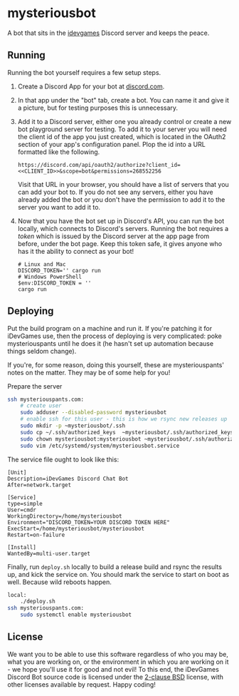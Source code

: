 # mysteriousbot

A bot that sits in the [idevgames](https://www.idevgames.com/) Discord server
and keeps the peace.

## Running

Running the bot yourself requires a few setup steps.

1. Create a Discord App for your bot at [discord.com][discord-app].
1. In that app under the "bot" tab, create a bot. You can name it and give it a
   picture, but for testing purposes this is unnecessary.
1. Add it to a Discord server, either one you already control or create a new
   bot playground server for testing. To add it to your server you will need
   the client id of the app you just created, which is located in the OAuth2
   section of your app's configuration panel. Plop the id into a URL formatted
   like the following.

       https://discord.com/api/oauth2/authorize?client_id=<<CLIENT_ID>>&scope=bot&permissions=268552256

   Visit that URL in your browser, you should have a list of servers that you
   can add your bot to. If you do not see any servers, either you have already
   added the bot or you don't have the permission to add it to the server you
   want to add it to.
1. Now that you have the bot set up in Discord's API, you can run the bot
   locally, which connects to Discord's servers. Running the bot requires a
   *token* which is issued by the Discord server at the app page from before,
   under the bot page. Keep this token safe, it gives anyone who has it the
   ability to connect as your bot!

       # Linux and Mac
       DISCORD_TOKEN='' cargo run
       # Windows PowerShell
       $env:DISCORD_TOKEN = ''
       cargo run

## Deploying

Put the build program on a machine and run it. If you're patching it for
iDevGames use, then the process of deploying is very complicated: poke
mysteriouspants until he does it (he hasn't set up automation because things
seldom change).

If you're, for some reason, doing this yourself, these are mysteriouspants'
notes on the matter. They may be of some help for you!

Prepare the server

```sh
ssh mysteriouspants.com:
    # create user
    sudo adduser --disabled-password mysteriousbot
    # enable ssh for this user - this is how we rsync new releases up
    sudo mkdir -p ~mysteriousbot/.ssh
    sudo cp ~/.ssh/authorized_keys  ~mysteriousbot/.ssh/authorized_keys
    sudo chown mysteriousbot:mysteriousbot ~mysteriousbot/.ssh/authorized_keys
    sudo vim /etc/systemd/system/mysteriousbot.service
```

The service file ought to look like this:

```
[Unit]
Description=iDevGames Discord Chat Bot
After=network.target

[Service]
type=simple
User=cmdr
WorkingDirectory=/home/mysteriousbot
Environment="DISCORD_TOKEN=YOUR DISCORD TOKEN HERE"
ExecStart=/home/mysteriousbot/mysteriousbot
Restart=on-failure

[Install]
WantedBy=multi-user.target
```

Finally, run `deploy.sh` locally to build a release build and rsync the results
up, and kick the service on. You should mark the service to start on boot as
well. Because wild reboots happen.

```sh
local:
    ./deploy.sh
ssh mysteriouspants.com:
    sudo systemctl enable mysteriousbot
```

## License

We want you to be able to use this software regardless of who you may be, what
you are working on, or the environment in which you are working on it - we hope
you'll use it for good and not evil! To this end, the iDevGames Discord Bot
source code is licensed under the [2-clause BSD][2cbsd] license, with other
licenses available by request. Happy coding!

[2cbsd]: https://opensource.org/licenses/BSD-2-Clause
[discord-app]: https://discord.com/developers/applications
